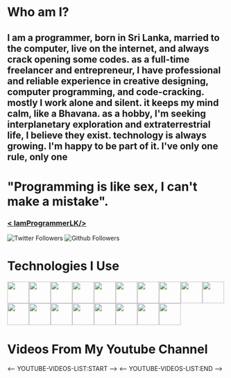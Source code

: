 # Who am I?
## I am a programmer, born in Sri Lanka, married to the computer, live on the internet, and always crack opening some codes. as a full-time freelancer and entrepreneur, I have professional and reliable experience in creative designing, computer programming, and code-cracking. mostly I work alone and silent. it keeps my mind calm, like a Bhavana. as a hobby, I'm seeking interplanetary exploration and extraterrestrial life, I believe they exist. technology is always growing. I'm happy to be part of it. I've only one rule, only one 
# "Programming is like sex, I can't make a mistake".
### [< IamProgrammerLK/>](https://iamprogrammer.lk/)
![Twitter Followers](https://img.shields.io/twitter/follow/IamProgrammerLK?style=social)
![Github Followers](https://img.shields.io/github/followers/IamProgrammerLK?style=social)

# Technologies I Use
<img src="https://cdn.worldvectorlogo.com/logos/php-1.svg" width="50" hight="50"/><img src="https://cdn.worldvectorlogo.com/logos/dart.svg" width="50" hight="50"/><img src="https://cdn.worldvectorlogo.com/logos/logo-javascript.svg" width="50" hight="50"/><img src="https://cdn.worldvectorlogo.com/logos/html5.svg" width="50" hight="50"/><img src="https://cdn.worldvectorlogo.com/logos/css-5.svg" width="50" hight="50"/><img src="https://cdn.worldvectorlogo.com/logos/wordpress-blue.svg" width="50" hight="50"/><img src="https://cdn.worldvectorlogo.com/logos/flutter.svg" width="50" hight="50"/><img src="https://cdn.worldvectorlogo.com/logos/bootstrap-5-1.svg" width="50" hight="50"/><img src="https://cdn.worldvectorlogo.com/logos/visual-studio-code-1.svg" width="50" hight="50"/><img src="https://cdn.worldvectorlogo.com/logos/atom-4.svg" width="50" hight="50"/>
<img src="https://cdn.worldvectorlogo.com/logos/brackets.svg" width="50" hight="50"/><img src="https://cdn.worldvectorlogo.com/logos/github-icon.svg" width="50" hight="50"/><img src="https://cdn.worldvectorlogo.com/logos/composer.svg" width="50" hight="50"/><img src="https://cdn.worldvectorlogo.com/logos/private-packagist.svg" width="50" hight="50"/><img src="https://cdn.worldvectorlogo.com/logos/npm.svg" width="50" hight="50"/><img src="https://cdn.worldvectorlogo.com/logos/android.svg" width="50" hight="50"/><img src="https://cdn.worldvectorlogo.com/logos/linux-tux.svg" width="50" hight="50"/><img src="https://cdn.worldvectorlogo.com/logos/ubuntu-4.svg" width="50" hight="50"/>

# Videos From My Youtube Channel
<-- YOUTUBE-VIDEOS-LIST:START -->
<-- YOUTUBE-VIDEOS-LIST:END -->



<!--
**IamProgrammerLK/IamProgrammerLK** is a ✨ _special_ ✨ repository because its `README.md` (this file) appears on your GitHub profile.

Here are some ideas to get you started:

- 🔭 I’m currently working on ...
- 🌱 I’m currently learning ...
- 👯 I’m looking to collaborate on ...
- 🤔 I’m looking for help with ...
- 💬 Ask me about ...
- 📫 How to reach me: ...
- 😄 Pronouns: ...
- ⚡ Fun fact: ...
-->
